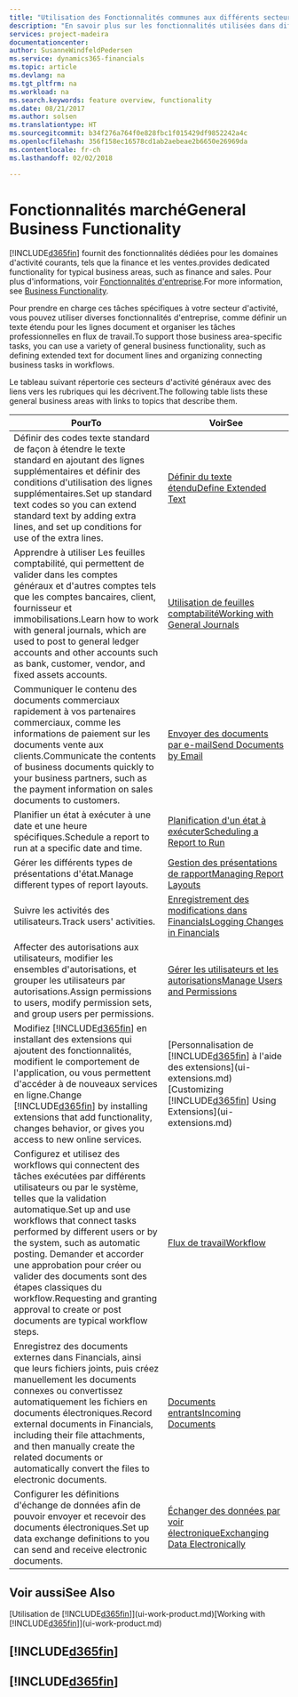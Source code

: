 ```yaml
---
title: "Utilisation des Fonctionnalités communes aux différents secteurs d'activité | Microsoft Docs"
description: "En savoir plus sur les fonctionnalités utilisées dans différents secteurs d'activité dans Finance and Operations, Business edition."
services: project-madeira
documentationcenter: 
author: SusanneWindfeldPedersen
ms.service: dynamics365-financials
ms.topic: article
ms.devlang: na
ms.tgt_pltfrm: na
ms.workload: na
ms.search.keywords: feature overview, functionality
ms.date: 08/21/2017
ms.author: solsen
ms.translationtype: HT
ms.sourcegitcommit: b34f276a764f0e828fbc1f015429df9852242a4c
ms.openlocfilehash: 356f158ec16578cd1ab2aebeae2b6650e26969da
ms.contentlocale: fr-ch
ms.lasthandoff: 02/02/2018

---
```

# <a name="general-business-functionality"></a><span data-ttu-id="f20da-103">Fonctionnalités marché</span><span class="sxs-lookup"><span data-stu-id="f20da-103">General Business Functionality</span></span>
[!INCLUDE[d365fin](includes/d365fin_md.md)] <span data-ttu-id="f20da-104">fournit des fonctionnalités dédiées pour les domaines d'activité courants, tels que la finance et les ventes.</span><span class="sxs-lookup"><span data-stu-id="f20da-104">provides dedicated functionality for typical business areas, such as finance and sales.</span></span> <span data-ttu-id="f20da-105">Pour plus d'informations, voir [Fonctionnalités d'entreprise](madeira-business-functionality.md).</span><span class="sxs-lookup"><span data-stu-id="f20da-105">For more information, see [Business Functionality](madeira-business-functionality.md).</span></span>

<span data-ttu-id="f20da-106">Pour prendre en charge ces tâches spécifiques à votre secteur d'activité, vous pouvez utiliser diverses fonctionnalités d'entreprise, comme définir un texte étendu pour les lignes document et organiser les tâches professionnelles en flux de travail.</span><span class="sxs-lookup"><span data-stu-id="f20da-106">To support those business area-specific tasks, you can use a variety of general business functionality, such as defining extended text for document lines and organizing connecting business tasks in workflows.</span></span>



<span data-ttu-id="f20da-107">Le tableau suivant répertorie ces secteurs d'activité généraux avec des liens vers les rubriques qui les décrivent.</span><span class="sxs-lookup"><span data-stu-id="f20da-107">The following table lists these general business areas with links to topics that describe them.</span></span>

| <span data-ttu-id="f20da-108">Pour</span><span class="sxs-lookup"><span data-stu-id="f20da-108">To</span></span> | <span data-ttu-id="f20da-109">Voir</span><span class="sxs-lookup"><span data-stu-id="f20da-109">See</span></span> |
| --- | --- |
| <span data-ttu-id="f20da-110">Définir des codes texte standard de façon à étendre le texte standard en ajoutant des lignes supplémentaires et définir des conditions d'utilisation des lignes supplémentaires.</span><span class="sxs-lookup"><span data-stu-id="f20da-110">Set up standard text codes so you can extend standard text by adding extra lines, and set up conditions for use of the extra lines.</span></span> |[<span data-ttu-id="f20da-111">Définir du texte étendu</span><span class="sxs-lookup"><span data-stu-id="f20da-111">Define Extended Text</span></span>](ui-how-define-ext-text.md) |
| <span data-ttu-id="f20da-112">Apprendre à utiliser Les feuilles comptabilité, qui permettent de valider dans les comptes généraux et d'autres comptes tels que les comptes bancaires, client, fournisseur et immobilisations.</span><span class="sxs-lookup"><span data-stu-id="f20da-112">Learn how to work with general journals, which are used to post to general ledger accounts and other accounts such as bank, customer, vendor, and fixed assets accounts.</span></span> |[<span data-ttu-id="f20da-113">Utilisation de feuilles comptabilité</span><span class="sxs-lookup"><span data-stu-id="f20da-113">Working with General Journals</span></span>](ui-work-general-journals.md) |
| <span data-ttu-id="f20da-114">Communiquer le contenu des documents commerciaux rapidement à vos partenaires commerciaux, comme les informations de paiement sur les documents vente aux clients.</span><span class="sxs-lookup"><span data-stu-id="f20da-114">Communicate the contents of business documents quickly to your business partners, such as the payment information on sales documents to customers.</span></span> |[<span data-ttu-id="f20da-115">Envoyer des documents par e-mail</span><span class="sxs-lookup"><span data-stu-id="f20da-115">Send Documents by Email</span></span>](ui-how-send-documents-email.md) |
| <span data-ttu-id="f20da-116">Planifier un état à exécuter à une date et une heure spécifiques.</span><span class="sxs-lookup"><span data-stu-id="f20da-116">Schedule a report to run at a specific date and time.</span></span> |[<span data-ttu-id="f20da-117">Planification d'un état à exécuter</span><span class="sxs-lookup"><span data-stu-id="f20da-117">Scheduling a Report to Run</span></span>](ui-work-report.md#ScheduleReport) |
| <span data-ttu-id="f20da-118">Gérer les différents types de présentations d'état.</span><span class="sxs-lookup"><span data-stu-id="f20da-118">Manage different types of report layouts.</span></span> |[<span data-ttu-id="f20da-119">Gestion des présentations de rapport</span><span class="sxs-lookup"><span data-stu-id="f20da-119">Managing Report Layouts</span></span>](ui-manage-report-layouts.md) |
| <span data-ttu-id="f20da-120">Suivre les activités des utilisateurs.</span><span class="sxs-lookup"><span data-stu-id="f20da-120">Track users' activities.</span></span>|[<span data-ttu-id="f20da-121">Enregistrement des modifications dans Financials</span><span class="sxs-lookup"><span data-stu-id="f20da-121">Logging Changes in Financials</span></span>](across-log-changes.md)|
|<span data-ttu-id="f20da-122">Affecter des autorisations aux utilisateurs, modifier les ensembles d'autorisations, et grouper les utilisateurs par autorisations.</span><span class="sxs-lookup"><span data-stu-id="f20da-122">Assign permissions to users, modify permission sets, and group users per permissions.</span></span>|[<span data-ttu-id="f20da-123">Gérer les utilisateurs et les autorisations</span><span class="sxs-lookup"><span data-stu-id="f20da-123">Manage Users and Permissions</span></span>](ui-how-users-permissions.md)|
| <span data-ttu-id="f20da-124">Modifiez [!INCLUDE[d365fin](includes/d365fin_md.md)] en installant des extensions qui ajoutent des fonctionnalités, modifient le comportement de l'application, ou vous permettent d'accéder à de nouveaux services en ligne.</span><span class="sxs-lookup"><span data-stu-id="f20da-124">Change [!INCLUDE[d365fin](includes/d365fin_md.md)] by installing extensions that add functionality, changes behavior, or gives you access to new online services.</span></span> |<span data-ttu-id="f20da-125">[Personnalisation de [!INCLUDE[d365fin](includes/d365fin_md.md)] à l'aide des extensions](ui-extensions.md)</span><span class="sxs-lookup"><span data-stu-id="f20da-125">[Customizing [!INCLUDE[d365fin](includes/d365fin_md.md)] Using Extensions](ui-extensions.md)</span></span> |
|<span data-ttu-id="f20da-126">Configurez et utilisez des workflows qui connectent des tâches exécutées par différents utilisateurs ou par le système, telles que la validation automatique.</span><span class="sxs-lookup"><span data-stu-id="f20da-126">Set up and use workflows that connect tasks performed by different users or by the system, such as automatic posting.</span></span> <span data-ttu-id="f20da-127">Demander et accorder une approbation pour créer ou valider des documents sont des étapes classiques du workflow.</span><span class="sxs-lookup"><span data-stu-id="f20da-127">Requesting and granting approval to create or post documents are typical workflow steps.</span></span>|[<span data-ttu-id="f20da-128">Flux de travail</span><span class="sxs-lookup"><span data-stu-id="f20da-128">Workflow</span></span>](across-workflow.md)|
|<span data-ttu-id="f20da-129">Enregistrez des documents externes dans Financials, ainsi que leurs fichiers joints, puis créez manuellement les documents connexes ou convertissez automatiquement les fichiers en documents électroniques.</span><span class="sxs-lookup"><span data-stu-id="f20da-129">Record external documents in Financials, including their file attachments, and then manually create the related documents or automatically convert the files to electronic documents.</span></span>|[<span data-ttu-id="f20da-130">Documents entrants</span><span class="sxs-lookup"><span data-stu-id="f20da-130">Incoming Documents</span></span>](across-income-documents.md)|
| <span data-ttu-id="f20da-131">Configurer les définitions d'échange de données afin de pouvoir envoyer et recevoir des documents électroniques.</span><span class="sxs-lookup"><span data-stu-id="f20da-131">Set up data exchange definitions to you can send and receive electronic documents.</span></span> |[<span data-ttu-id="f20da-132">Échanger des données par voir électronique</span><span class="sxs-lookup"><span data-stu-id="f20da-132">Exchanging Data Electronically</span></span>](across-data-exchange.md) |

## <a name="see-also"></a><span data-ttu-id="f20da-133">Voir aussi</span><span class="sxs-lookup"><span data-stu-id="f20da-133">See Also</span></span>
<span data-ttu-id="f20da-134">[Utilisation de [!INCLUDE[d365fin](includes/d365fin_md.md)]](ui-work-product.md)</span><span class="sxs-lookup"><span data-stu-id="f20da-134">[Working with [!INCLUDE[d365fin](includes/d365fin_md.md)]](ui-work-product.md)</span></span>

## [!INCLUDE[d365fin](includes/free_trial_md.md)]  
## [!INCLUDE[d365fin](includes/training_link_md.md)]

